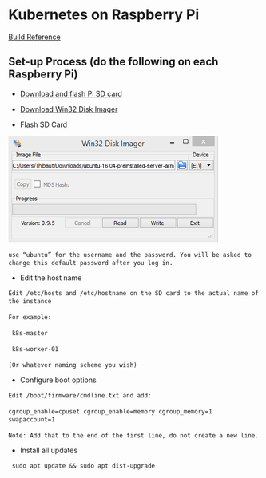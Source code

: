 # Kubernetes on Raspberry Pi

[Build Reference](https://wiki.learnlinux.tv/index.php/Setting_up_a_Raspberry_Pi_Kubernetes_Cluster_with_Ubuntu_20.04)

## Set-up Process (do the following on each Raspberry Pi)

* [Download and flash Pi SD card](https://ubuntu.com/download/raspberry-pi)
* [Download Win32 Disk Imager](https://sourceforge.net/projects/win32diskimager/files/latest/download?source=navbar)

* Flash SD Card

![Flash SSD card](/images/win32diskimager.png)

```
use “ubuntu” for the username and the password. You will be asked to change this default password after you log in.
```

* Edit the host name

```
Edit /etc/hosts and /etc/hostname on the SD card to the actual name of the instance

For example:

 k8s-master

 k8s-worker-01

(Or whatever naming scheme you wish)
```

* Configure boot options
```
Edit /boot/firmware/cmdline.txt and add:

cgroup_enable=cpuset cgroup_enable=memory cgroup_memory=1 swapaccount=1

Note: Add that to the end of the first line, do not create a new line.
```

* Install all updates
```
 sudo apt update && sudo apt dist-upgrade
 ```
 